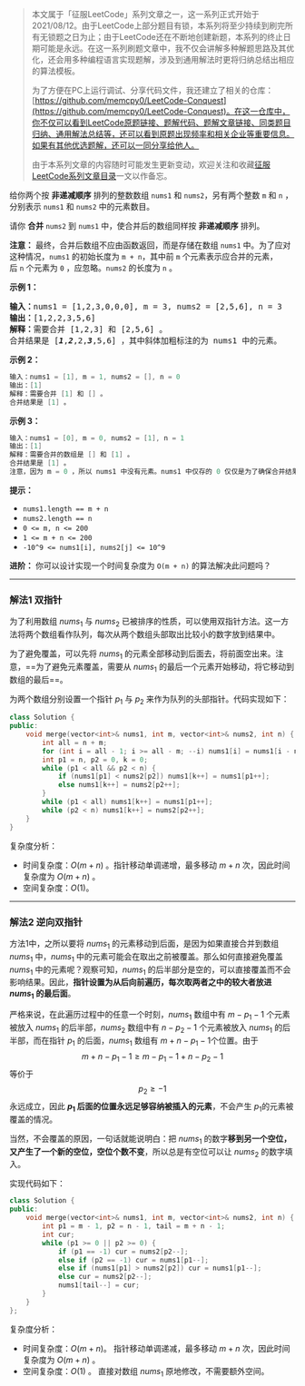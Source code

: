 > 本文属于「征服LeetCode」系列文章之一，这一系列正式开始于2021/08/12。由于LeetCode上部分题目有锁，本系列将至少持续到刷完所有无锁题之日为止；由于LeetCode还在不断地创建新题，本系列的终止日期可能是永远。在这一系列刷题文章中，我不仅会讲解多种解题思路及其优化，还会用多种编程语言实现题解，涉及到通用解法时更将归纳总结出相应的算法模板。
> <b></b>
> 
> 为了方便在PC上运行调试、分享代码文件，我还建立了相关的仓库：[https://github.com/memcpy0/LeetCode-Conquest](https://github.com/memcpy0/LeetCode-Conquest)。在这一仓库中，你不仅可以看到LeetCode原题链接、题解代码、题解文章链接、同类题目归纳、通用解法总结等，还可以看到原题出现频率和相关企业等重要信息。如果有其他优选题解，还可以一同分享给他人。
> <b></b>
> 
> 由于本系列文章的内容随时可能发生更新变动，欢迎关注和收藏[征服LeetCode系列文章目录](https://memcpy0.blog.csdn.net/article/details/119656559)一文以作备忘。

给你两个按 **非递减顺序** 排列的整数数组 `nums1` 和 `nums2`，另有两个整数 `m` 和 `n` ，分别表示 `nums1` 和 `nums2` 中的元素数目。

请你 **合并** `nums2` 到 `nums1` 中，使合并后的数组同样按 **非递减顺序** 排列。

**注意：** 最终，合并后数组不应由函数返回，而是存储在数组 `nums1` 中。为了应对这种情况，`nums1` 的初始长度为 `m + n`，其中前 `m` 个元素表示应合并的元素，后 `n` 个元素为 `0` ，应忽略。`nums2` 的长度为 `n` 。

**示例 1：**
<pre><strong>输入：</strong>nums1 = [1,2,3,0,0,0], m = 3, nums2 = [2,5,6], n = 3
<strong>输出：</strong>[1,2,2,3,5,6]
<strong>解释：</strong>需要合并 [1,2,3] 和 [2,5,6] 。
合并结果是 [<em><strong>1</strong></em>,<em><strong>2</strong></em>,2,<em><strong>3</strong></em>,5,6] ，其中斜体加粗标注的为 nums1 中的元素。
</pre>

**示例 2：**
```java
输入：nums1 = [1], m = 1, nums2 = [], n = 0
输出：[1]
解释：需要合并 [1] 和 [] 。
合并结果是 [1] 。
```
**示例 3：**
```java
输入：nums1 = [0], m = 0, nums2 = [1], n = 1
输出：[1]
解释：需要合并的数组是 [] 和 [1] 。
合并结果是 [1] 。
注意，因为 m = 0 ，所以 nums1 中没有元素。nums1 中仅存的 0 仅仅是为了确保合并结果可以顺利存放到 nums1 中。
```
**提示：**
- `nums1.length == m + n`
- `nums2.length == n`
- `0 <= m, n <= 200`
- `1 <= m + n <= 200`
- `-10^9 <= nums1[i], nums2[j] <= 10^9`

**进阶：** 你可以设计实现一个时间复杂度为 `O(m + n)` 的算法解决此问题吗？

---
### 解法1 双指针
为了利用数组 $\textit{nums}_1$ 与 $\textit{nums}_2$ 已被排序的性质，可以使用双指针方法。这一方法将两个数组看作队列，每次从两个数组头部取出比较小的数字放到结果中。

为了避免覆盖，可以先将 $nums_1$ 的元素全部移动到后面去，将前面空出来。注意，==为了避免元素覆盖，需要从 $nums_1$ 的最后一个元素开始移动，将它移动到数组的最后==。

为两个数组分别设置一个指针 $p_1$​ 与 $p_2$ 来作为队列的头部指针。代码实现如下：
```cpp
class Solution {
public:
    void merge(vector<int>& nums1, int m, vector<int>& nums2, int n) {
        int all = n + m;
        for (int i = all - 1; i >= all - m; --i) nums1[i] = nums1[i - n];
        int p1 = n, p2 = 0, k = 0;
        while (p1 < all && p2 < n) {
            if (nums1[p1] < nums2[p2]) nums1[k++] = nums1[p1++];
            else nums1[k++] = nums2[p2++];
        }
        while (p1 < all) nums1[k++] = nums1[p1++];
        while (p2 < n) nums1[k++] = nums2[p2++];
    }
}
```
复杂度分析：
- 时间复杂度：$O(m+n)$ 。指针移动单调递增，最多移动 $m+n$ 次，因此时间复杂度为 $O(m+n)$ 。
- 空间复杂度：$O(1)$。

---
### 解法2 逆向双指针
方法1中，之所以要将 $nums_1$ 的元素移动到后面，是因为如果直接合并到数组 $\textit{nums}_1$ 中，$\textit{nums}_1$ 中的元素可能会在取出之前被覆盖。那么如何直接避免覆盖 $\textit{nums}_1$ 中的元素呢？观察可知，$\textit{nums}_1$ 的后半部分是空的，可以直接覆盖而不会影响结果。因此，**指针设置为从后向前遍历，每次取两者之中的较大者放进 $\textit{nums}_1$ 的最后面**。

严格来说，在此遍历过程中的任意一个时刻，$\textit{nums}_1$ 数组中有 $m-p_1-1$ 个元素被放入 $\textit{nums}_1$ 的后半部，$\textit{nums}_2$ 数组中有 $n-p_2-1$ 个元素被放入 $\textit{nums}_1$ 的后半部，而在指针 $p_1$ 的后面，$\textit{nums}_1$ 数组有 $m+n-p_1-1$​ 个位置。由于
$$m+n-p_1-1\geq m-p_1-1+n-p_2-1$$
等价于
$$p_2\geq -1$$
​
永远成立，因此 **$p_1$ 后面的位置永远足够容纳被插入的元素**，不会产生 $p_1$​ 的元素被覆盖的情况。

当然，不会覆盖的原因，一句话就能说明白：把 $\textit{nums}_1$ 的数字**移到另一个空位，又产生了一个新的空位，空位个数不变**，所以总是有空位可以让 $\textit{nums}_2$​ 的数字填入。

实现代码如下：
```cpp
class Solution {
public:
    void merge(vector<int>& nums1, int m, vector<int>& nums2, int n) {
        int p1 = m - 1, p2 = n - 1, tail = m + n - 1;
        int cur;
        while (p1 >= 0 || p2 >= 0) {
            if (p1 == -1) cur = nums2[p2--];
            else if (p2 == -1) cur = nums1[p1--];
            else if (nums1[p1] > nums2[p2]) cur = nums1[p1--];
            else cur = nums2[p2--];
            nums1[tail--] = cur;
        }
    }
};
```
复杂度分析：
- 时间复杂度：$O(m+n)$。 指针移动单调递减，最多移动 $m+n$ 次，因此时间复杂度为 $O(m+n)$ 。
- 空间复杂度：$O(1)$ 。 直接对数组 $\textit{nums}_1$ 原地修改，不需要额外空间。

 